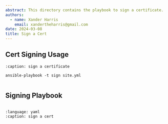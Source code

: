 ```yaml
---
abstract: This directory contains the playbook to sign a certificate.
authors:
  - name: Xander Harris
    email: xandertheharris@gmail.com
date: 2024-03-08
title: Sign a Cert
---
```


## Cert Signing Usage

```{code-block} shell
:caption: sign a certificate

ansible-playbook -t sign site.yml
```

```{index} certificate; sign
```

## Signing Playbook

```{autoyaml} roles/sign/tasks/site.yml
```

```{literalinclude} /roles/sign/tasks/site.yml
:language: yaml
:caption: sign a cert
```
